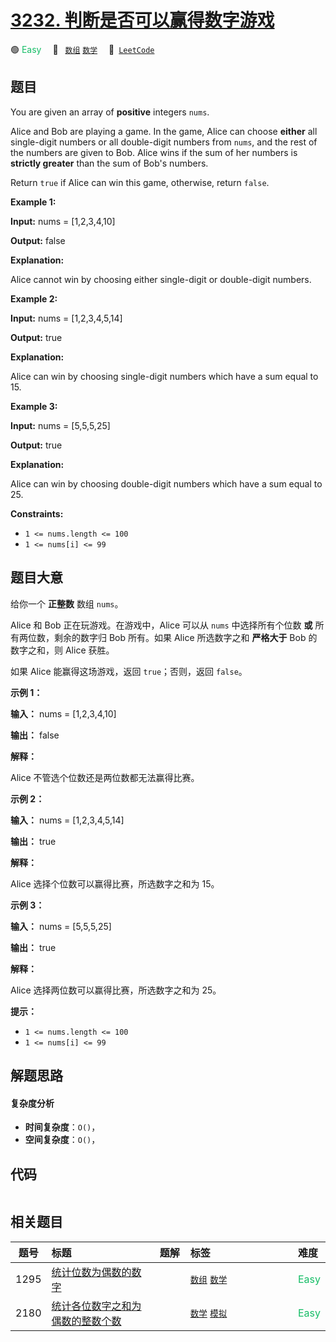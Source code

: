 # [3232. 判断是否可以赢得数字游戏](https://leetcode.com/problems/find-if-digit-game-can-be-won)

🟢 <font color=#15bd66>Easy</font>&emsp; 🔖&ensp; [`数组`](/tag/array.md) [`数学`](/tag/math.md)&emsp; 🔗&ensp;[`LeetCode`](https://leetcode.com/problems/find-if-digit-game-can-be-won)

## 题目

You are given an array of **positive** integers `nums`.

Alice and Bob are playing a game. In the game, Alice can choose **either** all
single-digit numbers or all double-digit numbers from `nums`, and the rest of
the numbers are given to Bob. Alice wins if the sum of her numbers is
**strictly greater** than the sum of Bob's numbers.

Return `true` if Alice can win this game, otherwise, return `false`.



**Example 1:**

**Input:** nums = [1,2,3,4,10]

**Output:** false

**Explanation:**

Alice cannot win by choosing either single-digit or double-digit numbers.

**Example 2:**

**Input:** nums = [1,2,3,4,5,14]

**Output:** true

**Explanation:**

Alice can win by choosing single-digit numbers which have a sum equal to 15.

**Example 3:**

**Input:** nums = [5,5,5,25]

**Output:** true

**Explanation:**

Alice can win by choosing double-digit numbers which have a sum equal to 25.



**Constraints:**

  * `1 <= nums.length <= 100`
  * `1 <= nums[i] <= 99`


## 题目大意

给你一个 **正整数** 数组 `nums`。

Alice 和 Bob 正在玩游戏。在游戏中，Alice 可以从 `nums` 中选择所有个位数 **或** 所有两位数，剩余的数字归 Bob 所有。如果
Alice 所选数字之和 **严格大于** Bob 的数字之和，则 Alice 获胜。

如果 Alice 能赢得这场游戏，返回 `true`；否则，返回 `false`。



**示例 1：**

**输入：** nums = [1,2,3,4,10]

**输出：** false

**解释：**

Alice 不管选个位数还是两位数都无法赢得比赛。

**示例 2：**

**输入：** nums = [1,2,3,4,5,14]

**输出：** true

**解释：**

Alice 选择个位数可以赢得比赛，所选数字之和为 15。

**示例 3：**

**输入：** nums = [5,5,5,25]

**输出：** true

**解释：**

Alice 选择两位数可以赢得比赛，所选数字之和为 25。



**提示：**

  * `1 <= nums.length <= 100`
  * `1 <= nums[i] <= 99`


## 解题思路

#### 复杂度分析

- **时间复杂度**：`O()`，
- **空间复杂度**：`O()`，

## 代码

```javascript

```

## 相关题目

<!-- prettier-ignore -->
| 题号 | 标题 | 题解 | 标签 | 难度 |
| :------: | :------ | :------: | :------ | :------ |
| 1295 | [统计位数为偶数的数字](https://leetcode.com/problems/find-numbers-with-even-number-of-digits) |  |  [`数组`](/tag/array.md) [`数学`](/tag/math.md) | <font color=#15bd66>Easy</font> |
| 2180 | [统计各位数字之和为偶数的整数个数](https://leetcode.com/problems/count-integers-with-even-digit-sum) |  |  [`数学`](/tag/math.md) [`模拟`](/tag/simulation.md) | <font color=#15bd66>Easy</font> |

<style>
.blue {
    background-color: #096dd9;
    padding: 0.25rem 0.5rem;
    margin: 0;
    font-size: 0.85em;
    border-radius: 3px;
    color: white;
    font-weight: 500;
}
table th:first-of-type { width: 10%; }
table th:nth-of-type(2) { width: 35%; }
table th:nth-of-type(3) { width: 10%; }
table th:nth-of-type(4) { width: 35%; }
table th:nth-of-type(5) { width: 10%; }
</style>
